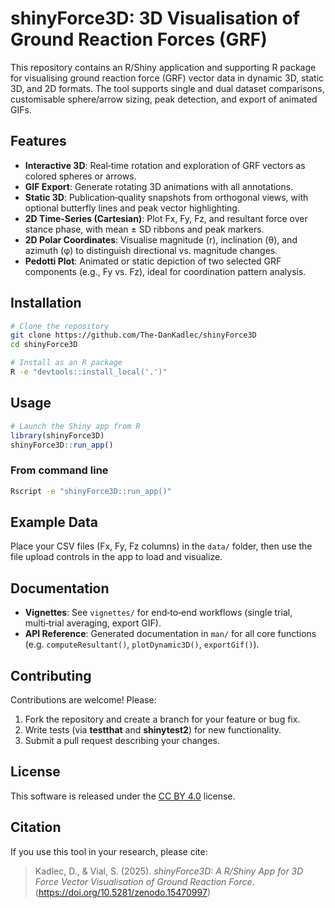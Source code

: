 # shinyForce3D: 3D Visualisation of Ground Reaction Forces (GRF)

This repository contains an R/Shiny application and supporting R package for visualising ground reaction force (GRF) vector data in dynamic 3D, static 3D, and 2D formats. The tool supports single and dual dataset comparisons, customisable sphere/arrow sizing, peak detection, and export of animated GIFs.

## Features

- **Interactive 3D**: Real‑time rotation and exploration of GRF vectors as colored spheres or arrows.
- **GIF Export**: Generate rotating 3D animations with all annotations.
- **Static 3D**: Publication‑quality snapshots from orthogonal views, with optional butterfly lines and peak vector highlighting.
- **2D Time-Series (Cartesian)**: Plot Fx, Fy, Fz, and resultant force over stance phase, with mean ± SD ribbons and peak markers.
- **2D Polar Coordinates**: Visualise magnitude (r), inclination (θ), and azimuth (φ) to distinguish directional vs. magnitude changes.
- **Pedotti Plot**: Animated or static depiction of two selected GRF components (e.g., Fy vs. Fz), ideal for coordination pattern analysis.

## Installation

```bash
# Clone the repository
git clone https://github.com/The-DanKadlec/shinyForce3D
cd shinyForce3D

# Install as an R package
R -e "devtools::install_local('.')"
```

## Usage

```r
# Launch the Shiny app from R
library(shinyForce3D)
shinyForce3D::run_app()
```

### From command line

```bash
Rscript -e "shinyForce3D::run_app()"
```

## Example Data

Place your CSV files (Fx, Fy, Fz columns) in the `data/` folder, then use the file upload controls in the app to load and visualize.

## Documentation

* **Vignettes**: See `vignettes/` for end‑to‑end workflows (single trial, multi‑trial averaging, export GIF).
* **API Reference**: Generated documentation in `man/` for all core functions (e.g. `computeResultant()`, `plotDynamic3D()`, `exportGif()`).

## Contributing

Contributions are welcome! Please:

1. Fork the repository and create a branch for your feature or bug fix.
2. Write tests (via **testthat** and **shinytest2**) for new functionality.
3. Submit a pull request describing your changes.

## License

This software is released under the [CC BY 4.0](https://creativecommons.org/licenses/by/4.0/) license.

## Citation

If you use this tool in your research, please cite:

> Kadlec, D., & Vial, S. (2025). *shinyForce3D: A R/Shiny App for 3D Force Vector Visualisation of Ground Reaction Force*. (https://doi.org/10.5281/zenodo.15470997)
